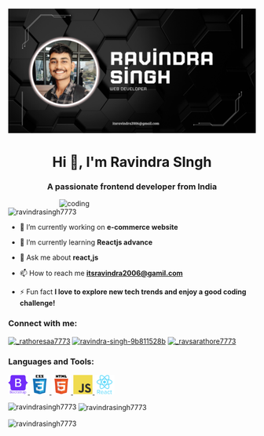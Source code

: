 ![logo](github-banner.png)
<h1 align="center">Hi 👋, I'm Ravindra SIngh</h1>
<h3 align="center">A passionate frontend developer from India</h3>

<img align="right" alt="coding" width="400" src="https://user-images.githubusercontent.com/55389276/140866485-8fb1c876-9a8f-4d6a-98dc-08c4981eaf70.gif">
<p align="left"> <img src="https://komarev.com/ghpvc/?username=ravindrasingh7773&label=Profile%20views&color=0e75b6&style=flat" alt="ravindrasingh7773" /> </p>

- 🔭 I’m currently working on **e-commerce website**

- 🌱 I’m currently learning **Reactjs advance**

- 💬 Ask me about **react,js**

- 📫 How to reach me **itsravindra2006@gamil.com**

- ⚡ Fun fact **I love to explore new tech trends and enjoy a good coding challenge!**

<h3 align="left">Connect with me:</h3>
<p align="left">
<a href="https://twitter.com/_rathoresaa7773" target="blank"><img align="center" src="https://raw.githubusercontent.com/rahuldkjain/github-profile-readme-generator/master/src/images/icons/Social/twitter.svg" alt="_rathoresaa7773" height="30" width="40" /></a>
<a href="https://linkedin.com/in/ravindra-singh-9b811528b" target="blank"><img align="center" src="https://raw.githubusercontent.com/rahuldkjain/github-profile-readme-generator/master/src/images/icons/Social/linked-in-alt.svg" alt="ravindra-singh-9b811528b" height="30" width="40" /></a>
<a href="https://instagram.com/_ravsarathore7773" target="blank"><img align="center" src="https://raw.githubusercontent.com/rahuldkjain/github-profile-readme-generator/master/src/images/icons/Social/instagram.svg" alt="_ravsarathore7773" height="30" width="40" /></a>
</p>

<h3 align="left">Languages and Tools:</h3>
<p align="left"> <a href="https://getbootstrap.com" target="_blank" rel="noreferrer"> <img src="https://raw.githubusercontent.com/devicons/devicon/master/icons/bootstrap/bootstrap-plain-wordmark.svg" alt="bootstrap" width="40" height="40"/> </a> <a href="https://www.w3schools.com/css/" target="_blank" rel="noreferrer"> <img src="https://raw.githubusercontent.com/devicons/devicon/master/icons/css3/css3-original-wordmark.svg" alt="css3" width="40" height="40"/> </a> <a href="https://www.w3.org/html/" target="_blank" rel="noreferrer"> <img src="https://raw.githubusercontent.com/devicons/devicon/master/icons/html5/html5-original-wordmark.svg" alt="html5" width="40" height="40"/> </a> <a href="https://developer.mozilla.org/en-US/docs/Web/JavaScript" target="_blank" rel="noreferrer"> <img src="https://raw.githubusercontent.com/devicons/devicon/master/icons/javascript/javascript-original.svg" alt="javascript" width="40" height="40"/> </a> <a href="https://reactjs.org/" target="_blank" rel="noreferrer"> <img src="https://raw.githubusercontent.com/devicons/devicon/master/icons/react/react-original-wordmark.svg" alt="react" width="40" height="40"/> </a> </p>

<p><img align="left" src="https://github-readme-stats.vercel.app/api/top-langs?username=ravindrasingh7773&show_icons=true&locale=en&layout=compact" alt="ravindrasingh7773" /></p>

<p>&nbsp;<img align="center" src="https://github-readme-stats.vercel.app/api?username=ravindrasingh7773&show_icons=true&locale=en" alt="ravindrasingh7773" /></p>

<p><img align="center" src="https://github-readme-streak-stats.herokuapp.com/?user=ravindrasingh7773&" alt="ravindrasingh7773" /></p>
